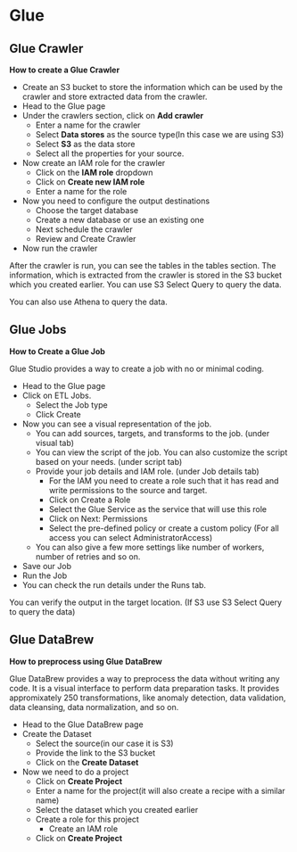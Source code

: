 # Glue

## Glue Crawler

**How to create a Glue Crawler**

* Create an S3 bucket to store the information which can be used by the crawler and store extracted data from the crawler.
* Head to the Glue page
* Under the crawlers section, click on **Add crawler**
    * Enter a name for the crawler
    * Select **Data stores** as the source type(In this case we are using S3)
    * Select **S3** as the data store
    * Select all the properties for your source.
* Now create an IAM role for the crawler
    * Click on the **IAM role** dropdown
    * Click on **Create new IAM role**
    * Enter a name for the role
* Now you need to configure the output destinations
    * Choose the target database
    * Create a new database or use an existing one
    * Next schedule the crawler
    * Review and Create Crawler
* Now run the crawler

After the crawler is run, you can see the tables in the tables section. The information, which is extracted from the crawler is stored in the S3 bucket which you created earlier. You can use S3 Select Query to query the data.

You can also use Athena to query the data.

## Glue Jobs

**How to Create a Glue Job**

Glue Studio provides a way to create a job with no or minimal coding.

* Head to the Glue page
* Click on ETL Jobs.
    * Select the Job type
    * Click Create
* Now you can see a visual representation of the job.
    * You can add sources, targets, and transforms to the job. (under visual tab)
    * You can view the script of the job. You can also customize the script based on your needs. (under script tab)
    * Provide your job details and IAM role. (under Job details tab)
        * For the IAM you need to create a role such that it has read and write permissions to the source and target.
        * Click on Create a Role
        * Select the Glue Service as the service that will use this role
        * Click on Next: Permissions
        * Select the pre-defined policy or create a custom policy (For all access you can select AdministratorAccess)
    * You can also give a few more settings like number of workers, number of retries and so on.
* Save our Job
* Run the Job
* You can check the run details under the Runs tab.

You can verify the output in the target location. (If S3 use S3 Select Query to query the data)

## Glue DataBrew

**How to preprocess using Glue DataBrew**

Glue DataBrew provides a way to preprocess the data without writing any code. It is a visual interface to perform data preparation tasks. It provides appromixately 250 transformations, like anomaly detection, data validation, data cleansing, data normalization, and so on.

* Head to the Glue DataBrew page
* Create the Dataset
    * Select the source(in our case it is S3)
    * Provide the link to the S3 bucket
    * Click on the **Create Dataset**
* Now we need to do a project
    * Click on **Create Project**
    * Enter a name for the project(it will also create a recipe with a similar name)
    * Select the dataset which you created earlier
    * Create a role for this project
        * Create an IAM role
    * Click on **Create Project**
